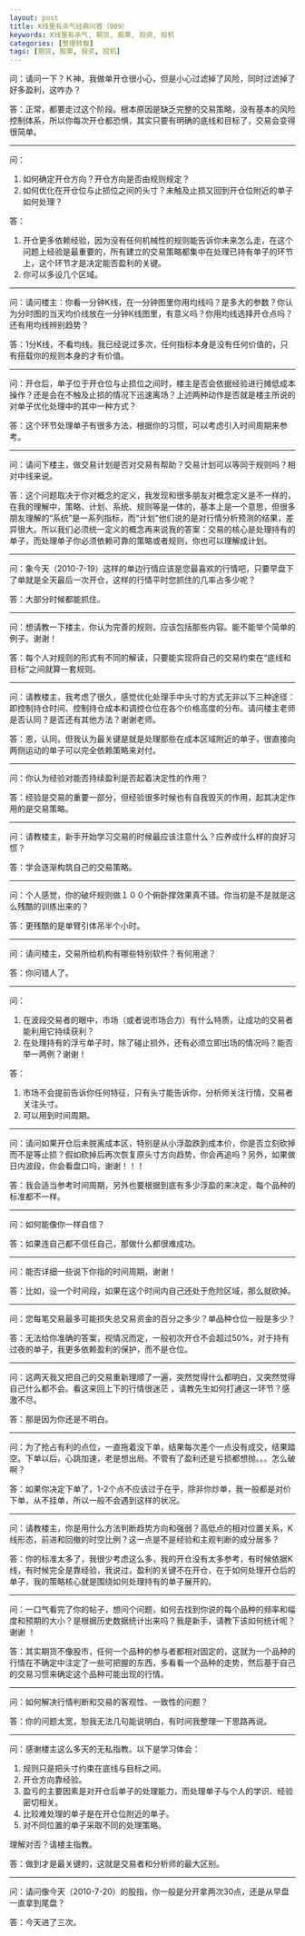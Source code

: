 ```yaml
---
layout: post
title: K线里有杀气经典问答（009）
keywords: K线里有杀气, 期货, 股票, 投资, 投机
categories: [整理转载]
tags: [期货, 股票, 投资, 投机]
---
```

问：请问一下？Ｋ神，我做单开仓很小心，但是小心过滤掉了风险，同时过滤掉了好多盈利，这咋办？

答：正常，都要走过这个阶段。根本原因是缺乏完整的交易策略，没有基本的风险控制体系，所以你每次开仓都恐惧，其实只要有明确的底线和目标了，交易会变得很简单。

* * *

问：

1.	如何确定开仓方向？开仓方向是否由规则规定？
2.	如何优化在开仓位与止损位之间的头寸？未触及止损又回到开仓位附近的单子如何处理？

答：

1.	开仓更多依赖经验，因为没有任何机械性的规则能告诉你未来怎么走，在这个问题上经验是最重要的，所有建立的交易策略都集中在处理已持有单子的环节上，这个环节才是决定能否盈利的关键。
2.	你可以多设几个区域。

* * *

问：请问楼主：你看一分钟K线，在一分钟图里你用均线吗？是多大的参数？你认为分时图的当天均价线放在一分钟K线图里，有意义吗？你用均线选择开仓点吗？还有用均线辨别趋势？

答：1分K线，不看均线。我已经说过多次，任何指标本身是没有任何价值的，只有搭载你的规则本身的才有价值。
<!-- more -->
* * *

问：开仓后，单子位于开仓位与止损位之间时，楼主是否会依据经验进行摊低成本操作？还是会在不触及止损的情况下迅速离场？上述两种动作是否就是楼主所说的对单子优化处理中的其中一种方式？

答：这个环节处理单子有很多方法，根据你的习惯，可以考虑引入时间周期来参考。

* * *

问：请问下楼主，做交易计划是否对交易有帮助？交易计划可以等同于规则吗？相对中线来说。

答：这个问题取决于你对概念的定义，我发现和很多朋友对概念定义是不一样的，在我的理解中，策略、计划、系统、规则等是一体的，基本上是一个意思，但很多朋友理解的“系统”是一系列指标，而“计划”他们说的是对行情分析预测的结果，差异很大。所以我们必须统一定义的概念再来说我的答案：交易的核心是处理持有的单子，而处理单子你必须依赖可靠的策略或者规则，你也可以理解成计划。

* * *

问：象今天（2010-7-19）这样的单边行情应该是您最喜欢的行情吧，只要早盘下了单就是全天最后一次开仓，这样的行情平时您抓住的几率占多少呢？

答：大部分时候都能抓住。

* * *

问：想请教一下楼主，你认为完善的规则，应该包括那些内容。能不能举个简单的例子。谢谢！

答：每个人对规则的形式有不同的解读，只要能实现将自己的交易约束在“底线和目标”之间就算一套规则。

* * *

问：请教楼主，我考虑了很久，感觉优化处理手中头寸的方式无非以下三种途径：即控制持仓时间、控制持仓成本和调控仓位在各个价格高度的分布。请问楼主老师是否认同？是否还有其他方法？谢谢老师。

答：恩，认同，但我认为最关键是就是处理那些在成本区域附近的单子，很直接向两侧运动的单子可以完全依赖策略来对付。

* * *

问：你认为经验对能否持续盈利是否起着决定性的作用？

答：经验是交易的重要一部分，但经验很多时候也有自我毁灭的作用，起其决定作用的是交易策略。

* * *

问：请教楼主，新手开始学习交易的时候最应该注意什么？应养成什么样的良好习惯？

答：学会逐渐构筑自己的交易策略。

* * *

问：个人感觉，你的破坏规则做１００个俯卧撑效果真不错。你当初是不是就是这么残酷的训练出来的？

答：更残酷的是单臂引体吊半个小时。

* * *

问：请问楼主，交易所给机构有哪些特别软件？有何用途？

答：你问错人了。

* * *

问：

1.	在波段交易者的眼中，市场（或者说市场合力）有什么特质，让成功的交易者能利用它持续获利？
2.	在处理持有的浮亏单子时，除了碰止损外，还有必须立即出场的情况吗？能否举一两例？谢谢！

答：
1.	市场不会提前告诉你任何特征，只有头寸能告诉你，分析师关注行情，交易者关注头寸。
2.	可以用到时间周期。

* * *

问：请问如果开仓后未脱离成本区，特别是从小浮盈跌到成本价，你是否立刻砍掉而不是等止损？假如砍掉后再次恢复原头寸方向趋势，你会再追吗？另外，如果做日内波段，你会看盘口吗，谢谢！！！

答：我会适当参考时间周期，另外也要根据到底有多少浮盈的来决定，每个品种的标准都不一样。

* * *

问：如何能像你一样自信？

答：如果连自己都不信任自己，那做什么都很难成功。

* * *

问：能否详细一些说下你指的时间周期，谢谢！

答：比如，设一个时间段，如果在这个时间内自己还处于危险区域，那么就砍掉。

* * *

问：您每笔交易最多可能损失总交易资金的百分之多少？单品种仓位一般是多少？

答：无法给你准确的答案，视情况而定，一般初次开仓不会超过50%，对于持有过夜的单子，我更多依赖盈利的保护，而不是仓位。

* * *

问：这两天我又把自己的交易重新理顺了一遍，突然觉得什么都明白，又突然觉得自己什么都不会。看这来回上下的行情很迷茫 ，请教先生如何打通这一环节？感激不尽。

答：那是因为你还是不明白。

* * *

问：为了抢占有利的点位，一直拖着没下单，结果每次差个一点没有成交，结果踏空。下单以后，心跳加速，老是想出局。不管有了盈利还是亏损都想抛。。。怎么破啊？

答：如果你决定下单了，1-2个点不应该过于在乎，除非你炒单，我一般都是对价下单，从不挂单，所以一般不会遇到这样的状况。

* * *

问：请教楼主，你是用什么方法判断趋势方向和强弱？高低点的相对位置关系，K线形态，前进和回撤的时空比例？这一点是不是经验和主观判断的成分居多？

答：你的标准太多了，我很少考虑这么多，我的开仓没有太多参考，有时候依据K线，有时候完全是靠经验，我说过，盈利的关键不在开仓，在于如何处理开仓后的单子，我的策略核心就是围绕如何处理持有的单子展开的。

* * *

问：一口气看完了你的帖子，想问个问题，如何去找到你说的每个品种的频率和幅度和预期的大小？是根据历史数据统计出来吗？我是新手，请教下该如何统计呢？谢谢 ！

答：其实期货不像股市，任何一个品种的参与者都相对固定的，这就为一个品种的行情在不确定中注定了一些可把握的东西，多看看一个品种的走势，然后基于自己的交易习惯来确定这个品种可能出现的行情。

* * *

问：如何解决行情判断和交易的客观性、一致性的问题？

答：你的问题太宽，恕我无法几句能说明白，有时间我整理一下思路再说。

* * *

问：感谢楼主这么多天的无私指教。以下是学习体会：

1.	规则只是把头寸约束在底线与目标之间。
2.	开仓方向靠经验。
3.	盈亏的主要因素是对开仓后单子的处理能力，而处理单子与个人的学识、经验密切相关。
4.	比较难处理的单子是在开仓位附近的单子。
5.	对不同位置的单子采取不同的处理策略。

理解对否？请楼主指教。

答：做到才是最关键的，这就是交易者和分析师的最大区别。

* * *

问：请问像今天（2010-7-20）的股指，你一般是分开拿两次30点，还是从早盘一直拿到尾盘？

答：今天进了三次。